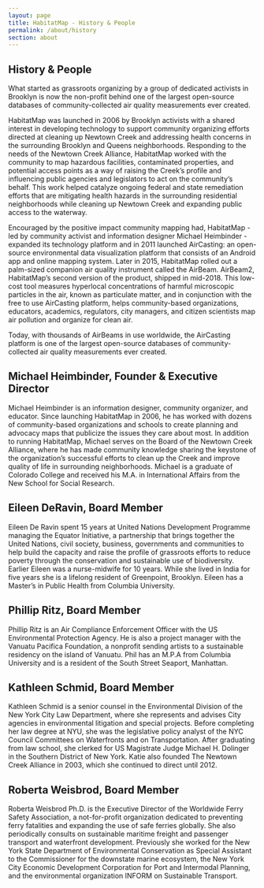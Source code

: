 ```yaml
---
layout: page
title: HabitatMap - History & People
permalink: /about/history
section: about
---
```


<section class="panel panel--history-intro u--bg-teal">
  <div class="split--50 split--paddding-right">
    <h1 class="heading heading--large">
      History & People
    </h1>
  </div>

  <div class="split--50">
    <p class="heading heading--small">
      What started as grassroots organizing by a group of dedicated activists in Brooklyn is now the non-profit behind one of the largest open-source databases of community-collected air quality measurements ever created.
    </p>
  </div>
</section>

<section class="panel panel--history arc-background arc-background--history arc-background--left-teal-light">
  <p class="p--body">
    HabitatMap was launched in 2006 by Brooklyn activists with a shared interest in developing technology to support community organizing efforts directed at cleaning up Newtown Creek and addressing health concerns in the surrounding Brooklyn and Queens neighborhoods. Responding to the needs of the Newtown Creek Alliance, HabitatMap worked with the community to map hazardous facilities, contaminated properties, and potential access points as a way of raising the Creek’s profile and influencing public agencies and legislators to act on the community’s behalf. This work helped catalyze ongoing federal and state remediation efforts that are mitigating health hazards in the surrounding residential neighborhoods while cleaning up Newtown Creek and expanding public access to the waterway.
  </p>

  <p class="p--body">
    Encouraged by the positive impact community mapping had, HabitatMap - led by community activist and information designer Michael Heimbinder - expanded its technology platform and in 2011 launched AirCasting: an open-source environmental data visualization platform that consists of an Android app and online mapping system. Later in 2015, HabitatMap rolled out a palm-sized companion air quality instrument called the AirBeam. AirBeam2, HabitatMap’s second version of the product, shipped in mid-2018. This low-cost tool measures hyperlocal concentrations of harmful microscopic particles in the air, known as particulate matter, and in conjunction with the free to use AirCasting platform, helps community-based organizations, educators, academics, regulators, city managers, and citizen scientists map air pollution and organize for clean air.
  </p>

  <p class="p--body">
    Today, with thousands of AirBeams in use worldwide, the AirCasting platform is one of the largest open-source databases of community-collected air quality measurements ever created.
  </p>

  <h2 class="heading heading--small heading--body">
    Michael Heimbinder, Founder & Executive Director
  </h2>

  <p class="p--body">
    Michael Heimbinder is an information designer, community organizer, and educator. Since launching HabitatMap in 2006, he has worked with dozens of community-based organizations and schools to create planning and advocacy maps that publicize the issues they care about most. In addition to running HabitatMap, Michael serves on the Board of the Newtown Creek Alliance, where he has made community knowledge sharing the keystone of the organization’s successful efforts to clean up the Creek and improve quality of life in surrounding neighborhoods. Michael is a graduate of Colorado College and received his M.A. in International Affairs from the New School for Social Research.
  </p>

  <h2 class="heading heading--small heading--body">
    Eileen DeRavin, Board Member
  </h2>

  <p class="p--body">
    Eileen De Ravin spent 15 years at United Nations Development Programme managing the Equator Initiative, a partnership that brings together the United Nations, civil society, business, governments and communities to help build the capacity and raise the profile of grassroots efforts to reduce poverty through the conservation and sustainable use of biodiversity. Earlier Eileen was a nurse-midwife for 10 years. While she lived in India for five years she is a lifelong resident of Greenpoint, Brooklyn. Eileen has a Master’s in Public Health from Columbia University.
  </p>

  <h2 class="heading heading--small heading--body">
    Phillip Ritz, Board Member
  </h2>

  <p class="p--body">
    Phillip Ritz is an Air Compliance Enforcement Officer with the US Environmental Protection Agency. He is also a project manager with the Vanuatu Pacifica Foundation, a nonprofit sending artists to a sustainable residency on the island of Vanuatu. Phil has an M.P.A from Columbia University and is a resident of the South Street Seaport, Manhattan.
  </p>

  <h2 class="heading heading--small heading--body">
    Kathleen Schmid, Board Member
  </h2>

  <p class="p--body">
    Kathleen Schmid is a senior counsel in the Environmental Division of the New York City Law Department, where she represents and advises City agencies in environmental litigation and special projects. Before completing her law degree at NYU, she was the legislative policy analyst of the NYC Council Committees on Waterfronts and on Transportation. After graduating from law school, she clerked for US Magistrate Judge Michael H. Dolinger in the Southern District of New York. Katie also founded The Newtown Creek Alliance in 2003, which she continued to direct until 2012.
  </p>

  <h2 class="heading heading--small heading--body">
    Roberta Weisbrod, Board Member
  </h2>

  <p class="p--body">
    Roberta Weisbrod Ph.D. is the Executive Director of the Worldwide Ferry Safety Association, a not-for-profit organization dedicated to preventing ferry fatalities and expanding the use of safe ferries globally.  She also periodically consults on sustainable maritime freight and passenger transport and waterfront development.  Previously she worked for the New York State Department of Environmental Conservation as Special Assistant to the Commissioner for the downstate marine ecosystem, the New York City Economic Development Corporation for Port and Intermodal Planning, and the environmental organization INFORM on Sustainable Transport.
  </p>
</section>
